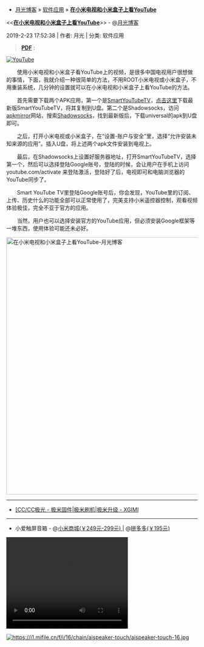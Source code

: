
- [月光博客](https://www.williamlong.info/) » [软件应用](https://www.williamlong.info/cat/software.html) » [**在小米电视和小米盒子上看YouTube**](https://www.williamlong.info/archives/5624.html) 

 <<[**在小米电视和小米盒子上看YouTube**](https://www.williamlong.info/archives/5624.html)>> - @[月光博客](https://www.williamlong.info/)

 2019-2-23 17:52:38 | 作者: 月光 | 分类: 软件应用

> [**PDF**](https://taoste.github.io/Hello-World/Technical%20File(PDF)/月光博客/在小米电视和小米盒子上看YouTube-月光博客.pdf) :

 <div class="clear"></div>
		<div class="entry-content">
		<a href="https://www.williamlong.info/tag/YouTube.html" rel="tag"><img src="https://www.williamlong.info/logo/YouTube.gif" alt="YouTube" class="thumb" /></a>
	<p>　　使用小米电视和小米盒子看YouTube上的视频，是很多中国电视用户很想做的事情，下面，我就介绍一种很简单的方法，不用ROOT小米电视或小米盒子，不用重装系统，几分钟的设置就可以在小米电视和小米盒子上看YouTube的方法。</p>

<p>　　首先需要下载两个APK应用，第一个是<a href="https://smartyoutubetv.github.io/">SmartYouTubeTV</a>，<a href="https://github.com/yuliskov/SmartYouTubeTV/releases/download/stable/smartyoutubetv_latest.apk">点击这里</a>下载最新版SmartYouTubeTV，将其复制到U盘。第二个是Shadowsocks，访问<a href="https://www.apkmirror.com/">apkmirror</a>网站，搜索<a href="https://www.apkmirror.com/?post_type=app_release&searchtype=apk&s=Shadowsocks">Shadowsocks</a>，找到最新版后，下载universal的apk到U盘即可。</p>

<p>　　之后，打开小米电视或小米盒子，在&ldquo;设置-账户与安全&rdquo;里，选择&ldquo;允许安装未知来源的应用&rdquo;。插入U盘，将上述两个apk文件安装到电视上。</p>

<p>　　最后，在Shadowsocks上设置好服务器地址，打开SmartYouTubeTV，选择第一个，然后可以选择登陆Google账号，登陆的时候，会让用户在手机上访问 youtube.com/activate 来登陆激活，登陆好了后，电视即可和电脑浏览器的YouTube同步了。</p>

<p>　　Smart YouTube TV里登陆Google账号后，你会发现，YouTube里的订阅、上传、历史什么的功能全部可以正常使用了，完美支持小米遥控器控制，观看视频体验极佳，完全不亚于官方的应用。</p>

<p>　　当然，用户也可以选择安装官方的YouTube应用，但必须安装Google框架等一堆东西，使用体验可能还未必好。</p>
</div></div>  

<img src="https://camo.githubusercontent.com/707e83049ddab4c941efae7c3e789ebb045f9514/68747470733a2f2f7777772e77696c6c69616d6c6f6e672e696e666f2f75706c6f61642f353632345f312e6a7067" alt="在小米电视和小米盒子上看YouTube-月光博客" width="675" height="" />

--------------------------------


- <a href="http://bbs.xgimi.cn/forum.php?mod=forumdisplay&fid=94&filter=typeid&typeid=253">[CC/CC极光 - 极米固件|极米刷机|极米升级 - XGIMI</a>

--------------------------------

- 小爱触屏音箱 - @[小米商城(￥249元-299元) ](https://www.mi.com/aispeaker-touch?cfrom=search) | @[拼多多(￥195元)](https://mobile.yangkeduo.com/goods2.html?refer_share_id=Wd9Rf7kOLXCM2BPD2P673iKsVIXf8anY&refer_share_channel=copy_link&refer_share_uid=4983113097&_x_msgid=8425355888214-msg-1568-oXT1yKstQ-ios0-b5b497&_wvx=10&_x_pRec=%7B%22app_name%22%3A%22push_message%22%2C%22m%22%3A%22view_sim_2%22%2C%22goods_id%22%3A%2225198193969%22%7D&_wv=41729&share_uin=LJQ4X42ML7JQPCKBSHKPQCQOBA_GEXDA&page_from=0&_x_src=mkt_push&share_uid=4983113097&_x_campaign=ios_gmv&goods_id=9069960344#pushState) 

<video width="320" height="240" controls="controls">
  <source src="https://cdn.cnbj1.fds.api.mi-img.com/mi-mall/89e12f9be9aeeee877f13a6e7884a466.mp4" type="video/mp4" />
  <object data="https://cdn.cnbj1.fds.api.mi-img.com/mi-mall/89e12f9be9aeeee877f13a6e7884a466.mp4" width="320" height="240">
  </object>
</video>

<a href="https://www.mi.com/aispeaker-touch?cfrom=search" rel="tag"><img src="https://camo.githubusercontent.com/7eb2e6b90fbe2967f5b928b0b63e1debbb1ab490/68747470733a2f2f69312e6d6966696c652e636e2f662f692f31362f636861696e2f6169737065616b65722d746f7563682f6169737065616b65722d746f7563682d31362e6a7067" alt="https://i1.mifile.cn/f/i/16/chain/aispeaker-touch/aispeaker-touch-16.jpg" title="小爱触屏音箱@小米商城"/></a>


